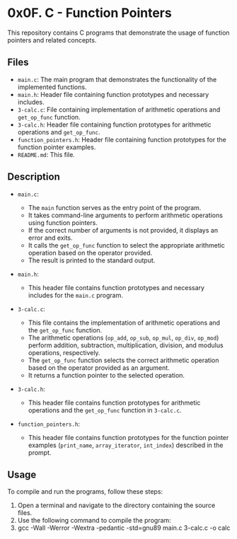 # 0x0F. C - Function Pointers

This repository contains C programs that demonstrate the usage of function pointers and related concepts.

## Files

- `main.c`: The main program that demonstrates the functionality of the implemented functions.
- `main.h`: Header file containing function prototypes and necessary includes.
- `3-calc.c`: File containing implementation of arithmetic operations and `get_op_func` function.
- `3-calc.h`: Header file containing function prototypes for arithmetic operations and `get_op_func`.
- `function_pointers.h`: Header file containing function prototypes for the function pointer examples.
- `README.md`: This file.

## Description

- `main.c`:
  - The `main` function serves as the entry point of the program.
  - It takes command-line arguments to perform arithmetic operations using function pointers.
  - If the correct number of arguments is not provided, it displays an error and exits.
  - It calls the `get_op_func` function to select the appropriate arithmetic operation based on the operator provided.
  - The result is printed to the standard output.

- `main.h`:
  - This header file contains function prototypes and necessary includes for the `main.c` program.

- `3-calc.c`:
  - This file contains the implementation of arithmetic operations and the `get_op_func` function.
  - The arithmetic operations (`op_add`, `op_sub`, `op_mul`, `op_div`, `op_mod`) perform addition, subtraction, multiplication, division, and modulus operations, respectively.
  - The `get_op_func` function selects the correct arithmetic operation based on the operator provided as an argument.
  - It returns a function pointer to the selected operation.

- `3-calc.h`:
  - This header file contains function prototypes for arithmetic operations and the `get_op_func` function in `3-calc.c`.

- `function_pointers.h`:
  - This header file contains function prototypes for the function pointer examples (`print_name`, `array_iterator`, `int_index`) described in the prompt.

## Usage

To compile and run the programs, follow these steps:

1. Open a terminal and navigate to the directory containing the source files.
2. Use the following command to compile the program:
3. gcc -Wall -Werror -Wextra -pedantic -std=gnu89 main.c 3-calc.c -o calc


